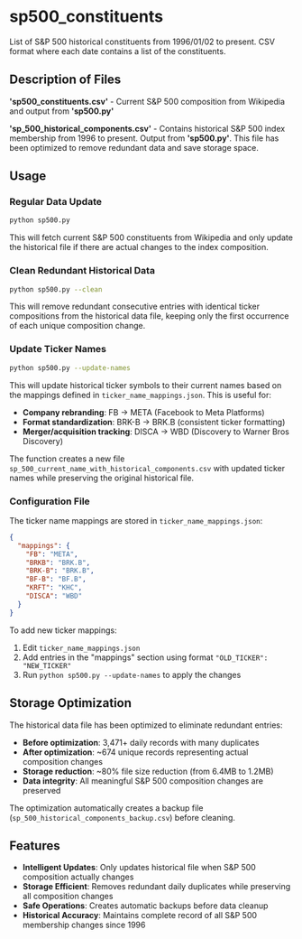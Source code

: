 # sp500_constituents

List of S&P 500 historical constituents from 1996/01/02 to present. CSV format where each date contains a list of the constituents.

## Description of Files

**'sp500_constituents.csv'** - Current S&P 500 composition from Wikipedia and output from **'sp500.py'**

**'sp_500_historical_components.csv'** - Contains historical S&P 500 index membership from 1996 to present. Output from **'sp500.py'**. This file has been optimized to remove redundant data and save storage space.

## Usage

### Regular Data Update

```bash
python sp500.py
```

This will fetch current S&P 500 constituents from Wikipedia and only update the historical file if there are actual changes to the index composition.

### Clean Redundant Historical Data

```bash
python sp500.py --clean
```

This will remove redundant consecutive entries with identical ticker compositions from the historical data file, keeping only the first occurrence of each unique composition change.

### Update Ticker Names

```bash
python sp500.py --update-names
```

This will update historical ticker symbols to their current names based on the mappings defined in `ticker_name_mappings.json`. This is useful for:

- **Company rebranding**: FB → META (Facebook to Meta Platforms)
- **Format standardization**: BRK-B → BRK.B (consistent ticker formatting)
- **Merger/acquisition tracking**: DISCA → WBD (Discovery to Warner Bros Discovery)

The function creates a new file `sp_500_current_name_with_historical_components.csv` with updated ticker names while preserving the original historical file.

### Configuration File

The ticker name mappings are stored in `ticker_name_mappings.json`:

```json
{
  "mappings": {
    "FB": "META",
    "BRKB": "BRK.B", 
    "BRK-B": "BRK.B",
    "BF-B": "BF.B",
    "KRFT": "KHC",
    "DISCA": "WBD"
  }
}
```

To add new ticker mappings:

1. Edit `ticker_name_mappings.json`
2. Add entries in the "mappings" section using format `"OLD_TICKER": "NEW_TICKER"`
3. Run `python sp500.py --update-names` to apply the changes

## Storage Optimization

The historical data file has been optimized to eliminate redundant entries:

- **Before optimization**: 3,471+ daily records with many duplicates
- **After optimization**: ~674 unique records representing actual composition changes
- **Storage reduction**: ~80% file size reduction (from 6.4MB to 1.2MB)
- **Data integrity**: All meaningful S&P 500 composition changes are preserved

The optimization automatically creates a backup file (`sp_500_historical_components_backup.csv`) before cleaning.

## Features

- **Intelligent Updates**: Only updates historical file when S&P 500 composition actually changes
- **Storage Efficient**: Removes redundant daily duplicates while preserving all composition changes
- **Safe Operations**: Creates automatic backups before data cleanup
- **Historical Accuracy**: Maintains complete record of all S&P 500 membership changes since 1996

